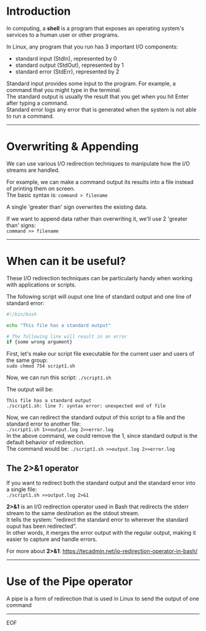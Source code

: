 # Introduction

In computing, a **shell** is a program that exposes an operating system's services to a human user or other programs.

In Linux, any program that you run has 3 important I/O components:
- standard input (StdIn), represented by 0
- standard output (StdOut), represented by 1
- standard error (StdErr), represented by 2

Standard input provides some input to the program. For example, a command that you might type in the terminal.  
The standard output is usually the result that you get when you hit Enter after typing a command.  
Standard error logs any error that is generated when the system is not able to run a command.  

---

# Overwriting & Appending

We can use various I/O redirection techniques to manipulate how the I/O streams are handled.  

For example, we can make a command output its results into a file instead of printing them on screen.  
The basic syntax is: `command > filename`  

A single 'greater than' sign overwrites the existing data.  

If we want to append data rather than overwriting it, we'll use 2 'greater than' signs:  
`command >> filename`  

---

# When can it be useful?

These I/O redirection techniques can be particularly handy when working with applications or scripts.  

The following script will ouput one line of standard output and one line of standard error:  
```sh
#!/bin/bash

echo "This file has a standard output"

# The following line will result in an error
if {some wrong argument}
```

First, let's make our script file executable for the current user and users of the same group:  
`sudo chmod 754 script1.sh`

Now, we can run this script: `./script1.sh`

The output will be:  
```
This file has a standard output
./script1.sh: line 7: syntax error: unexpected end of file
```

Now, we can redirect the standard output of this script to a file and the standard error to another file:  
`./script1.sh 1>>output.log 2>>error.log`  
In the above command, we could remove the 1, since standard output is the default behavior of redirection.  
The command would be: `./script1.sh >>output.log 2>>error.log` 

## The 2>&1 operator

If you want to redirect both the standard output and the standard error into a single file:  
`./script1.sh >>output.log 2>&1`  

**2>&1** is an I/O redirection operator used in Bash that redirects the stderr stream to the same destination as the stdout stream.  
It tells the system: "redirect the standard error to wherever the standard ouput has been redirected".  
In other words, it merges the error output with the regular output, making it easier to capture and handle errors.  

For more about **2>&1**: https://tecadmin.net/io-redirection-operator-in-bash/  

---

# Use of the Pipe operator

A pipe is a form of redirection that is used in Linux to send the output of one command 

---
EOF
